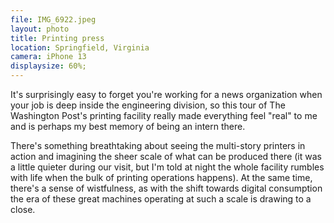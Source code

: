 ```yaml
---
file: IMG_6922.jpeg
layout: photo
title: Printing press
location: Springfield, Virginia
camera: iPhone 13
displaysize: 60%;
---
```


It's surprisingly easy to forget you're working for a news organization when
your job is deep inside the engineering division, so this tour of The
Washington Post's printing facility really made everything feel "real" to me
and is perhaps my best memory of being an intern there.

There's something breathtaking about seeing the multi-story printers in action
and imagining the sheer scale of what can be produced there (it was a little
quieter during our visit, but I'm told at night the whole facility rumbles with
life when the bulk of printing operations happens). At the same time, there's a
sense of wistfulness, as with the shift towards digital consumption the era of
these great machines operating at such a scale is drawing to a close.
